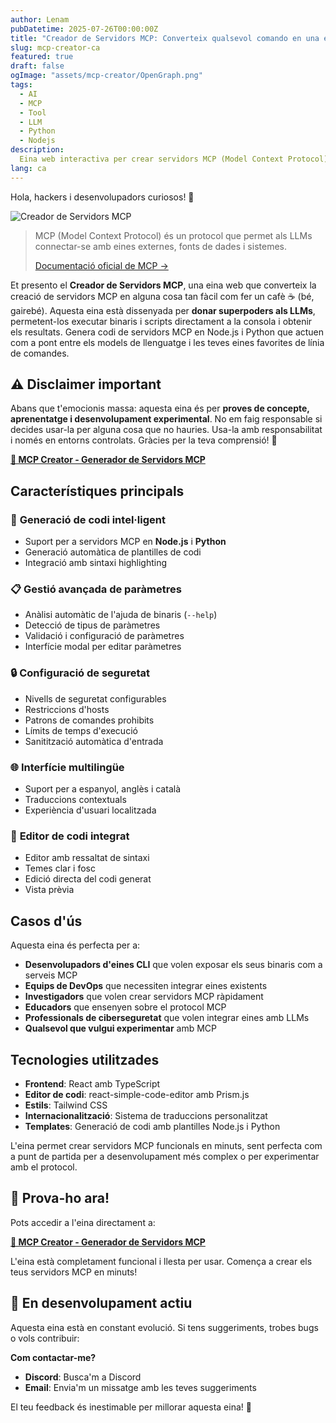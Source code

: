 ```yaml
---
author: Lenam
pubDatetime: 2025-07-26T00:00:00Z
title: "Creador de Servidors MCP: Converteix qualsevol comando en una eina d'IA en 5 minuts"
slug: mcp-creator-ca
featured: true
draft: false
ogImage: "assets/mcp-creator/OpenGraph.png"
tags:
  - AI
  - MCP
  - Tool
  - LLM
  - Python
  - Nodejs
description:
  Eina web interactiva per crear servidors MCP (Model Context Protocol) personalitzats. Permet generar codi de servidors MCP en Node.js i Python a partir de la configuració de binaris o scripts existents, incloent gestió de paràmetres, configuració de seguretat i validació d'entrada.
lang: ca
---
```


Hola, hackers i desenvolupadors curiosos! 👋 

![Creador de Servidors MCP](/assets/mcp-creator/OpenGraph.png)

> MCP (Model Context Protocol) és un protocol que permet als LLMs
> connectar-se amb eines externes, fonts de dades i sistemes.
> 
> [Documentació oficial de MCP →](https://modelcontextprotocol.io/docs/mcp)

Et presento el **Creador de Servidors MCP**, una eina web que converteix la creació de servidors MCP en alguna cosa tan fàcil com fer un cafè ☕ (bé, gairebé). Aquesta eina està dissenyada per **donar superpoders als LLMs**, permetent-los executar binaris i scripts directament a la consola i obtenir els resultats. Genera codi de servidors MCP en Node.js i Python que actuen com a pont entre els models de llenguatge i les teves eines favorites de línia de comandes.

## ⚠️ Disclaimer important

Abans que t'emocionis massa: aquesta eina és per **proves de concepte, aprenentatge i desenvolupament experimental**. No em faig responsable si decides usar-la per alguna cosa que no hauries. Usa-la amb responsabilitat i només en entorns controlats. Gràcies per la teva comprensió! 🙏

**[🔗 MCP Creator - Generador de Servidors MCP](/ca/mcp-creator/)**

## Característiques principals

### 🔧 **Generació de codi intel·ligent**
- Suport per a servidors MCP en **Node.js** i **Python**
- Generació automàtica de plantilles de codi
- Integració amb sintaxi highlighting

### 📋 **Gestió avançada de paràmetres**
- Anàlisi automàtic de l'ajuda de binaris (`--help`)
- Detecció de tipus de paràmetres
- Validació i configuració de paràmetres
- Interfície modal per editar paràmetres

### 🔒 **Configuració de seguretat**
- Nivells de seguretat configurables
- Restriccions d'hosts
- Patrons de comandes prohibits
- Límits de temps d'execució
- Sanitització automàtica d'entrada

### 🌐 **Interfície multilingüe**
- Suport per a espanyol, anglès i català
- Traduccions contextuals
- Experiència d'usuari localitzada

### 🎨 **Editor de codi integrat**
- Editor amb ressaltat de sintaxi
- Temes clar i fosc
- Edició directa del codi generat
- Vista prèvia

## Casos d'ús

Aquesta eina és perfecta per a:

- **Desenvolupadors d'eines CLI** que volen exposar els seus binaris com a serveis MCP
- **Equips de DevOps** que necessiten integrar eines existents
- **Investigadors** que volen crear servidors MCP ràpidament
- **Educadors** que ensenyen sobre el protocol MCP
- **Professionals de ciberseguretat** que volen integrar eines amb LLMs
- **Qualsevol que vulgui experimentar** amb MCP

## Tecnologies utilitzades

- **Frontend**: React amb TypeScript
- **Editor de codi**: react-simple-code-editor amb Prism.js
- **Estils**: Tailwind CSS
- **Internacionalització**: Sistema de traduccions personalitzat
- **Templates**: Generació de codi amb plantilles Node.js i Python

L'eina permet crear servidors MCP funcionals en minuts, sent perfecta com a punt de partida per a desenvolupament més complex o per experimentar amb el protocol.

## 🚀 **Prova-ho ara!**

Pots accedir a l'eina directament a:

**[🔗 MCP Creator - Generador de Servidors MCP](/ca/mcp-creator/)**

L'eina està completament funcional i llesta per usar. Comença a crear els teus servidors MCP en minuts!

## 🚧 **En desenvolupament actiu**

Aquesta eina està en constant evolució. Si tens suggeriments, trobes bugs o vols contribuir:

**Com contactar-me?**
- **Discord**: Busca'm a Discord
- **Email**: Envia'm un missatge amb les teves suggeriments

El teu feedback és inestimable per millorar aquesta eina! 🚀
